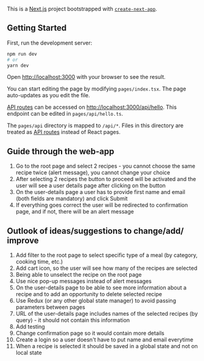 This is a [Next.js](https://nextjs.org/) project bootstrapped with [`create-next-app`](https://github.com/vercel/next.js/tree/canary/packages/create-next-app).

## Getting Started

First, run the development server:

```bash
npm run dev
# or
yarn dev
```

Open [http://localhost:3000](http://localhost:3000) with your browser to see the result.

You can start editing the page by modifying `pages/index.tsx`. The page auto-updates as you edit the file.

[API routes](https://nextjs.org/docs/api-routes/introduction) can be accessed on [http://localhost:3000/api/hello](http://localhost:3000/api/hello). This endpoint can be edited in `pages/api/hello.ts`.

The `pages/api` directory is mapped to `/api/*`. Files in this directory are treated as [API routes](https://nextjs.org/docs/api-routes/introduction) instead of React pages.

## Guide through the web-app

1. Go to the root page and select 2 recipes - you cannot choose the same recipe twice (alert message), you cannot change your choice
2. After selecting 2 recipes the button to proceed will be activated and the user will see a user details page after clicking on the button
3. On the user-details page a user has to provide first name and email (both fields are mandatory) and click Submit
4. If everything goes correct the user will be redirected to confirmation page, and if not, there will be an alert message

## Outlook of ideas/suggestions to change/add/ improve

1. Add filter to the root page to select specific type of a meal (by category, cooking time, etc.)
2. Add cart icon, so the user will see how many of the recipes are selected
3. Being able to unselect the recipe on the root page
4. Use nice pop-up messages instead of alert messages
5. On the user-details page to be able to see more information about a recipe and to add an opportunity to delete selected recipe
6. Use Redux (or any other global state manager) to avoid passing parameters between pages
7. URL of the user-details page includes names of the selected recipes (by query) - it should not contain this information
8. Add testing
9. Change confirmation page so it would contain more details
10. Create a login so a user doesn't have to put name and email everytime
11. When a recipe is selected it should be saved in a global state and not on local state


